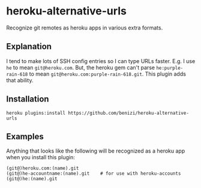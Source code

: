 # heroku-alternative-urls

Recognize git remotes as heroku apps in various extra formats.

## Explanation

I tend to make lots of SSH config entries so I can type URLs faster.  E.g. I
use `he` to mean `git@heroku.com`.  But, the heroku gem can't parse
`he:purple-rain-618` to mean `git@heroku.com:purple-rain-618.git`.  This plugin
adds that ability.

## Installation

	heroku plugins:install https://github.com/benizi/heroku-alternative-urls

## Examples

Anything that looks like the following will be recognized as a heroku app when
you install this plugin:

    (git@)heroku.com:(name).git
    (git@)he-accountname:(name).git    # for use with heroku-accounts
    (git@)he:(name).git
